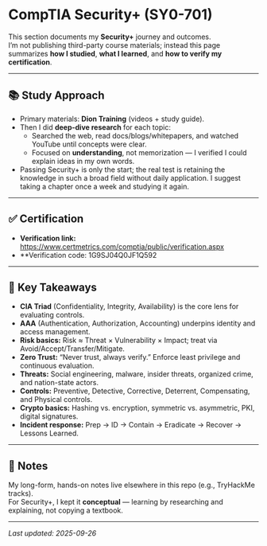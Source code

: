 # CompTIA Security+ (SY0-701)

This section documents my **Security+** journey and outcomes.  
I’m not publishing third-party course materials; instead this page summarizes **how I studied**, **what I learned**, and **how to verify my certification**.

---

## 📚 Study Approach
- Primary materials: **Dion Training** (videos + study guide).
- Then I did **deep-dive research** for each topic:
  - Searched the web, read docs/blogs/whitepapers, and watched YouTube until concepts were clear.
  - Focused on **understanding**, not memorization — I verified I could explain ideas in my own words.
- Passing Security+ is only the start; the real test is retaining the knowledge in such a broad field without daily application. I suggest taking a chapter once a week and studying it again. 

---

## ✅ Certification 
- **Verification link:**  https://www.certmetrics.com/comptia/public/verification.aspx
- **Verification code: 1G9SJ04Q0JF1Q592


---

## 🔑 Key Takeaways
- **CIA Triad** (Confidentiality, Integrity, Availability) is the core lens for evaluating controls.  
- **AAA** (Authentication, Authorization, Accounting) underpins identity and access management.  
- **Risk basics:** Risk ≈ Threat × Vulnerability × Impact; treat via Avoid/Accept/Transfer/Mitigate.  
- **Zero Trust:** “Never trust, always verify.” Enforce least privilege and continuous evaluation.  
- **Threats:** Social engineering, malware, insider threats, organized crime, and nation-state actors.  
- **Controls:** Preventive, Detective, Corrective, Deterrent, Compensating, and Physical controls.  
- **Crypto basics:** Hashing vs. encryption, symmetric vs. asymmetric, PKI, digital signatures.  
- **Incident response:** Prep → ID → Contain → Eradicate → Recover → Lessons Learned.

---

## 📝 Notes
My long-form, hands-on notes live elsewhere in this repo (e.g., TryHackMe tracks).  
For Security+, I kept it **conceptual** — learning by researching and explaining, not copying a textbook.

---

_Last updated: 2025-09-26_
